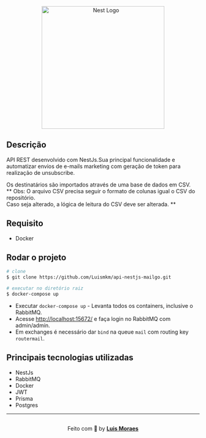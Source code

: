 <p align="center">
  <a href="http://nestjs.com/" target="blank"><img src="https://nestjs.com/img/logo_text.svg" width="320" alt="Nest Logo" /></a>
</p>

## Descrição

<p>API REST desenvolvido com NestJs.Sua principal funcionalidade e automatizar envios de e-mails marketing com geração de token para realização de unsubscribe.</p>

<p>Os destinatários são importados através de uma base de dados em CSV.
<br />
** Obs: O arquivo CSV precisa seguir o formato de colunas igual o CSV do repositório.
<br />
Caso seja alterado, a lógica de leitura do CSV deve ser alterada. **
</p>

## Requisito

- Docker

## Rodar o projeto

```bash
# clone
$ git clone https://github.com/Luismkm/api-nestjs-mailgo.git

# executar no diretório raiz
$ docker-compose up

```

 - Executar ```docker-compose up``` - Levanta todos os containers, inclusive o RabbitMQ.<br/>
 - Acesse [http://localhost:15672/](http://localhost:15672/) e faça login no RabbitMQ com admin/admin.<br/>
 - Em exchanges é necessário dar ```bind``` na queue ```mail``` com routing key ```routermail```.

## Principais tecnologias utilizadas

- NestJs
- RabbitMQ
- Docker
- JWT
- Prisma
- Postgres

---

<p align="center" style="padding-top: 15px;">Feito com 💜 by <strong><a href="https://www.linkedin.com/in/luismkm/" target="_blank">Luis Moraes</a></strong> </p>